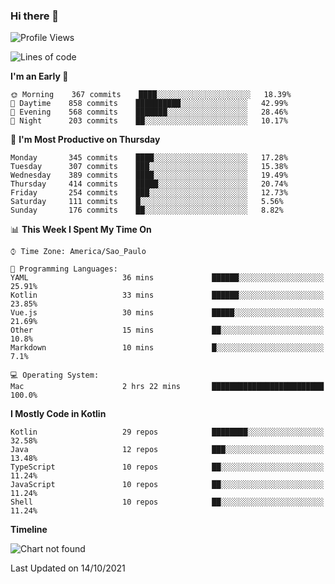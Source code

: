 ### Hi there 👋

<!--
**fernandonogueira/fernandonogueira** is a ✨ _special_ ✨ repository because its `README.md` (this file) appears on your GitHub profile.

Here are some ideas to get you started:

- 🔭 I’m currently working on ...
- 🌱 I’m currently learning ...
- 👯 I’m looking to collaborate on ...
- 🤔 I’m looking for help with ...
- 💬 Ask me about ...
- 📫 How to reach me: ...
- 😄 Pronouns: ...
- ⚡ Fun fact: ...
-->

<!--START_SECTION:waka-->
![Profile Views](http://img.shields.io/badge/Profile%20Views-1-blue)

![Lines of code](https://img.shields.io/badge/From%20Hello%20World%20I%27ve%20Written-457240%20lines%20of%20code-blue)

**I'm an Early 🐤** 

```text
🌞 Morning    367 commits    ████░░░░░░░░░░░░░░░░░░░░░   18.39% 
🌆 Daytime    858 commits    ██████████░░░░░░░░░░░░░░░   42.99% 
🌃 Evening    568 commits    ███████░░░░░░░░░░░░░░░░░░   28.46% 
🌙 Night      203 commits    ██░░░░░░░░░░░░░░░░░░░░░░░   10.17%

```
📅 **I'm Most Productive on Thursday** 

```text
Monday       345 commits    ████░░░░░░░░░░░░░░░░░░░░░   17.28% 
Tuesday      307 commits    ███░░░░░░░░░░░░░░░░░░░░░░   15.38% 
Wednesday    389 commits    ████░░░░░░░░░░░░░░░░░░░░░   19.49% 
Thursday     414 commits    █████░░░░░░░░░░░░░░░░░░░░   20.74% 
Friday       254 commits    ███░░░░░░░░░░░░░░░░░░░░░░   12.73% 
Saturday     111 commits    █░░░░░░░░░░░░░░░░░░░░░░░░   5.56% 
Sunday       176 commits    ██░░░░░░░░░░░░░░░░░░░░░░░   8.82%

```


📊 **This Week I Spent My Time On** 

```text
⌚︎ Time Zone: America/Sao_Paulo

💬 Programming Languages: 
YAML                     36 mins             ██████░░░░░░░░░░░░░░░░░░░   25.91% 
Kotlin                   33 mins             ██████░░░░░░░░░░░░░░░░░░░   23.85% 
Vue.js                   30 mins             █████░░░░░░░░░░░░░░░░░░░░   21.69% 
Other                    15 mins             ██░░░░░░░░░░░░░░░░░░░░░░░   10.8% 
Markdown                 10 mins             █░░░░░░░░░░░░░░░░░░░░░░░░   7.1%

💻 Operating System: 
Mac                      2 hrs 22 mins       █████████████████████████   100.0%

```

**I Mostly Code in Kotlin** 

```text
Kotlin                   29 repos            ████████░░░░░░░░░░░░░░░░░   32.58% 
Java                     12 repos            ███░░░░░░░░░░░░░░░░░░░░░░   13.48% 
TypeScript               10 repos            ██░░░░░░░░░░░░░░░░░░░░░░░   11.24% 
JavaScript               10 repos            ██░░░░░░░░░░░░░░░░░░░░░░░   11.24% 
Shell                    10 repos            ██░░░░░░░░░░░░░░░░░░░░░░░   11.24%

```


**Timeline**

![Chart not found](https://raw.githubusercontent.com/fernandonogueira/fernandonogueira/master/charts/bar_graph.png) 


 Last Updated on 14/10/2021
<!--END_SECTION:waka-->
